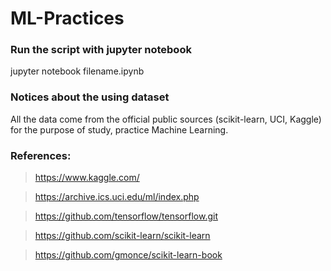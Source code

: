 # ML-Practices

### Run the script with jupyter notebook
jupyter notebook filename.ipynb


### Notices about the using dataset 
All the data come from the official public sources (scikit-learn, UCI, Kaggle) for the purpose of study, practice Machine Learning.


### References:
> https://www.kaggle.com/

> https://archive.ics.uci.edu/ml/index.php

> https://github.com/tensorflow/tensorflow.git

> https://github.com/scikit-learn/scikit-learn

> https://github.com/gmonce/scikit-learn-book

